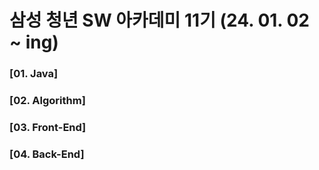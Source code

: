 # 삼성 청년 SW 아카데미 11기 (24. 01. 02 ~ ing)
### [01. Java]
### [02. Algorithm]
### [03. Front-End]
### [04. Back-End]
